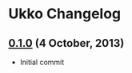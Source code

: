 # Ukko Changelog

## [0.1.0](https://github.com/3bola/ukko/releases/tag/v0.1.0) (4 October, 2013)

* Initial commit
